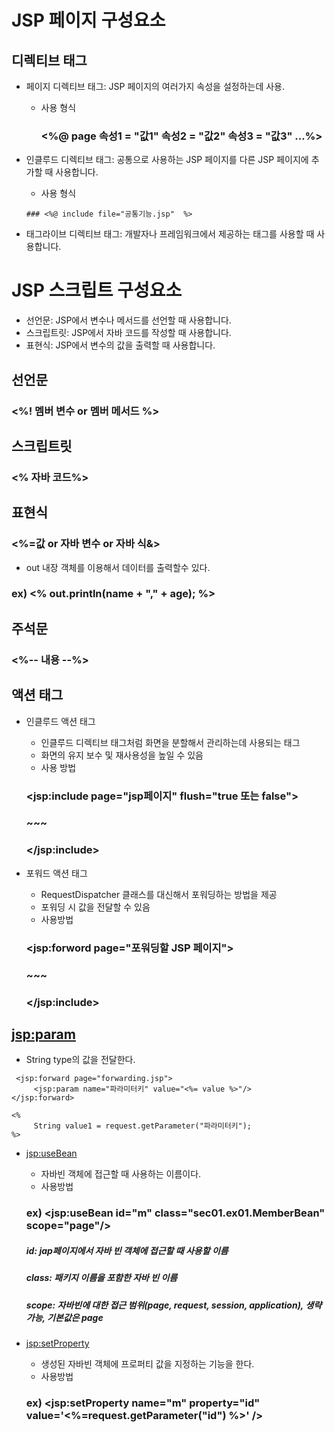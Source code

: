 JSP 페이지 구성요소
==================

디렉티브 태그
-----------------------
* 페이지 디렉티브 태그: JSP 페이지의 여러가지 속성을 설정하는데 사용.
    * 사용 형식

      ### <%@ page 속성1 = "값1" 속성2 = "값2" 속성3 = "값3" ...%>
* 인클루드 디렉티브 태그: 공통으로 사용하는 JSP 페이지를 다른 JSP 페이지에 추가할 때 사용합니다.
     * 사용 형식

      ### <%@ include file="공통기능.jsp"  %>
* 태그라이브 디렉티브 태그: 개발자나 프레임워크에서 제공하는 태그를 사용할 때 사용합니다.

JSP 스크립트 구성요소
=========================
* 선언문: JSP에서 변수나 메서드를 선언할 때 사용합니다.
* 스크립트릿: JSP에서 자바 코드를 작성할 때 사용합니다.
* 표현식: JSP에서 변수의 값을 출력할 때 사용합니다.

선언문
-------------
### <%! 멤버 변수 or 멤버 메서드 %>

스크립트릿
--------------------
### <% 자바 코드%>


표현식
----------------------
### <%=값 or 자바 변수 or 자바 식&>

* out 내장 객체를 이용해서 데이터를 출력할수 있다.
### ex) <% out.println(name + "," + age); %>

주석문
----------
### <%-- 내용 --%>

액션 태그
----------------
* 인클루드 액션 태그
   * 인클루드 디렉티브 태그처럼 화면을 분할해서 관리하는데 사용되는 태그
   * 화면의 유지 보수 및 재사용성을 높일 수 있음
   * 사용 방법
   ### <jsp:include page="jsp페이지" flush="true 또는 false">
   ### ~~~
   ### </jsp:include>

* 포워드 액션 태그
   * RequestDispatcher 클래스를 대신해서 포워딩하는 방법을 제공
   * 포워딩 시 값을 전달할 수 있음
   * 사용방법
   ### <jsp:forword page="포워딩할 JSP 페이지">
   ### ~~~
   ### </jsp:include>
   
<jsp:param>
-----------
   * String type의 값을 전달한다.
```
 <jsp:forward page="forwarding.jsp">
     <jsp:param name="파라미터키" value="<%= value %>"/>
</jsp:forward>
```


```
<%
     String value1 = request.getParameter("파라미터키");                                
%>
```
* <jsp:useBean>
   * 자바빈 객체에 접근할 때 사용하는 이름이다.
   * 사용방법
   ###   ex) <jsp:useBean id="m" class="sec01.ex01.MemberBean" scope="page"/>
   
   ##### id: jap페이지에서 자바 빈 객체에 접근할 때 사용할 이름
   
   ##### class: 패키지 이름을 포함한 자바 빈 이름
   
   ##### scope: 자바빈에 대한 접근 범위(page, request, session, application), 생략가능, 기본값은 page
  
* <jsp:setProperty>
    * 생성된 자바빈 객체에 프로퍼티 값을 지정하는 기능을 한다.
    * 사용방법
    ### ex) <jsp:setProperty name="m" property="id" value='<%=request.getParameter("id") %>' />
    
